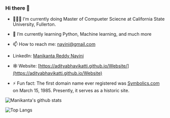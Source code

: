 ### Hi there 👋

- 👨🏽‍💻  I’m currently doing Master of Compueter Sciecne at California State University, Fullerton.
- 🌱  I’m currently learning Python, Machine learning, and much more 
- 📫  How to reach me: [nayini@gmail.com](mailto:nayini1997@gmail.com)
- LinkedIn: [Manikanta Reddy Nayini](https://www.linkedin.com/in/manikantareddynayini/)
- 🕸 Website: [https://adityabhavikatti.github.io/Website/](https://adityabhavikatti.github.io/Website)

- ⚡  Fun fact: The first domain name ever registered was [Symbolics.com](http://symbolics.com/museum/) on March 15, 1985. Presently, it serves as a historic site.


![Manikanta's github stats](https://github-readme-stats.vercel.app/api?username=ManikantaReddyN&hide=contribs)

![Top Langs](https://github-readme-stats.vercel.app/api/top-langs/?username=ManikantaReddyN)
